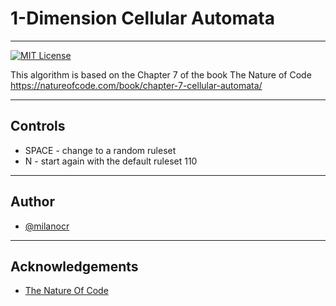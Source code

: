 # 1-Dimension Cellular Automata
---
[![MIT License](https://img.shields.io/badge/License-MIT-green.svg)](https://choosealicense.com/licenses/mit/)

This algorithm is based on the Chapter 7 of the book
The Nature of Code
https://natureofcode.com/book/chapter-7-cellular-automata/

---
## Controls

- SPACE - change to a random ruleset
- N - start again with the default ruleset 110

---
## Author

- [@milanocr](https://www.github.com/milanocr)

---
## Acknowledgements

 - [The Nature Of Code](https://natureofcode.com/book/chapter-7-cellular-automata/)

